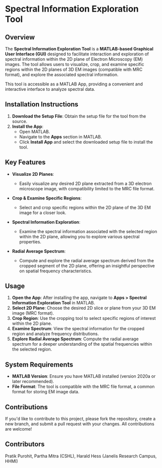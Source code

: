 # Spectral Information Exploration Tool

## Overview

The **Spectral Information Exploration Tool** is a **MATLAB-based Graphical User Interface (GUI)** designed to facilitate interaction and exploration of spectral information within the 2D plane of Electron Microscopy (EM) images. The tool allows users to visualize, crop, and examine specific regions within the 2D planes of 3D EM images (compatible with MRC format), and explore the associated spectral information.

This tool is accessible as a MATLAB App, providing a convenient and interactive interface to analyze spectral data.

## Installation Instructions

1. **Download the Setup File**: Obtain the setup file for the tool from the source.
2. **Install the App**: 
   - Open MATLAB.
   - Navigate to the **Apps** section in MATLAB.
   - Click **Install App** and select the downloaded setup file to install the tool.

## Key Features

- **Visualize 2D Planes**: 
  - Easily visualize any desired 2D plane extracted from a 3D electron microscope image, with compatibility limited to the MRC file format.
  
- **Crop & Examine Specific Regions**: 
  - Select and crop specific regions within the 2D plane of the 3D EM image for a closer look.

- **Spectral Information Exploration**: 
  - Examine the spectral information associated with the selected region within the 2D plane, allowing you to explore various spectral properties.

- **Radial Average Spectrum**: 
  - Compute and explore the radial average spectrum derived from the cropped segment of the 2D plane, offering an insightful perspective on spatial frequency characteristics.
  
## Usage

1. **Open the App**: After installing the app, navigate to **Apps > Spectral Information Exploration Tool** in MATLAB.
2. **Select 2D Plane**: Choose the desired 2D slice or plane from your 3D EM image (MRC format).
3. **Crop Region**: Use the cropping tool to select specific regions of interest within the 2D plane.
4. **Examine Spectrum**: View the spectral information for the cropped region and analyze frequency distributions.
5. **Explore Radial Average Spectrum**: Compute the radial average spectrum for a deeper understanding of the spatial frequencies within the selected region.

## System Requirements

- **MATLAB Version**: Ensure you have MATLAB installed (version 2020a or later recommended).
- **File Format**: The tool is compatible with the MRC file format, a common format for storing EM image data.

## Contributions

If you'd like to contribute to this project, please fork the repository, create a new branch, and submit a pull request with your changes. All contributions are welcome!

## Contributors
Pratik Purohit, Partha Mitra (CSHL), Harald Hess (Janelis Research Campus, HHMI)

